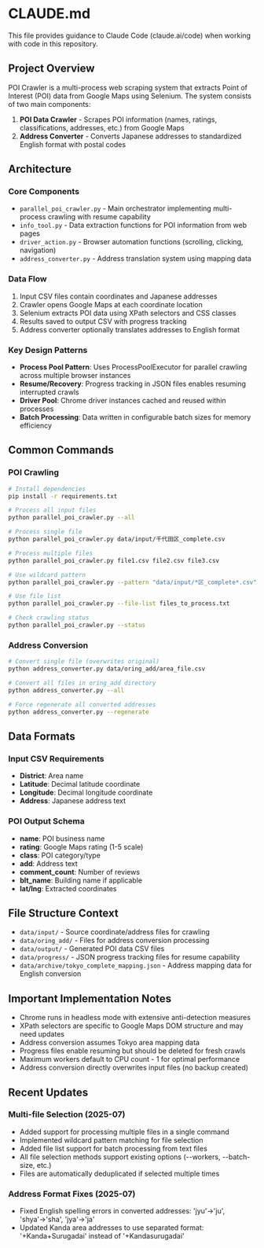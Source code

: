 # CLAUDE.md

This file provides guidance to Claude Code (claude.ai/code) when working with code in this repository.

## Project Overview

POI Crawler is a multi-process web scraping system that extracts Point of Interest (POI) data from Google Maps using Selenium. The system consists of two main components:

1. **POI Data Crawler** - Scrapes POI information (names, ratings, classifications, addresses, etc.) from Google Maps
2. **Address Converter** - Converts Japanese addresses to standardized English format with postal codes

## Architecture

### Core Components

- `parallel_poi_crawler.py` - Main orchestrator implementing multi-process crawling with resume capability
- `info_tool.py` - Data extraction functions for POI information from web pages  
- `driver_action.py` - Browser automation functions (scrolling, clicking, navigation)
- `address_converter.py` - Address translation system using mapping data

### Data Flow

1. Input CSV files contain coordinates and Japanese addresses
2. Crawler opens Google Maps at each coordinate location
3. Selenium extracts POI data using XPath selectors and CSS classes
4. Results saved to output CSV with progress tracking
5. Address converter optionally translates addresses to English format

### Key Design Patterns

- **Process Pool Pattern**: Uses ProcessPoolExecutor for parallel crawling across multiple browser instances
- **Resume/Recovery**: Progress tracking in JSON files enables resuming interrupted crawls
- **Driver Pool**: Chrome driver instances cached and reused within processes
- **Batch Processing**: Data written in configurable batch sizes for memory efficiency

## Common Commands

### POI Crawling
```bash
# Install dependencies
pip install -r requirements.txt

# Process all input files
python parallel_poi_crawler.py --all

# Process single file
python parallel_poi_crawler.py data/input/千代田区_complete.csv

# Process multiple files
python parallel_poi_crawler.py file1.csv file2.csv file3.csv

# Use wildcard pattern
python parallel_poi_crawler.py --pattern "data/input/*区_complete*.csv"

# Use file list
python parallel_poi_crawler.py --file-list files_to_process.txt

# Check crawling status
python parallel_poi_crawler.py --status
```

### Address Conversion
```bash
# Convert single file (overwrites original)
python address_converter.py data/oring_add/area_file.csv

# Convert all files in oring_add directory
python address_converter.py --all

# Force regenerate all converted addresses
python address_converter.py --regenerate
```

## Data Formats

### Input CSV Requirements
- **District**: Area name
- **Latitude**: Decimal latitude coordinate  
- **Longitude**: Decimal longitude coordinate
- **Address**: Japanese address text

### POI Output Schema
- **name**: POI business name
- **rating**: Google Maps rating (1-5 scale)
- **class**: POI category/type
- **add**: Address text
- **comment_count**: Number of reviews
- **blt_name**: Building name if applicable
- **lat/lng**: Extracted coordinates

## File Structure Context

- `data/input/` - Source coordinate/address files for crawling
- `data/oring_add/` - Files for address conversion processing  
- `data/output/` - Generated POI data CSV files
- `data/progress/` - JSON progress tracking files for resume capability
- `data/archive/tokyo_complete_mapping.json` - Address mapping data for English conversion

## Important Implementation Notes

- Chrome runs in headless mode with extensive anti-detection measures
- XPath selectors are specific to Google Maps DOM structure and may need updates
- Address conversion assumes Tokyo area mapping data
- Progress files enable resuming but should be deleted for fresh crawls
- Maximum workers default to CPU count - 1 for optimal performance
- Address conversion directly overwrites input files (no backup created)

## Recent Updates

### Multi-file Selection (2025-07)
- Added support for processing multiple files in a single command
- Implemented wildcard pattern matching for file selection
- Added file list support for batch processing from text files
- All file selection methods support existing options (--workers, --batch-size, etc.)
- Files are automatically deduplicated if selected multiple times

### Address Format Fixes (2025-07)
- Fixed English spelling errors in converted addresses: 'jyu'→'ju', 'shya'→'sha', 'jya'→'ja'
- Updated Kanda area addresses to use separated format: '+Kanda+Surugadai' instead of '+Kandasurugadai'